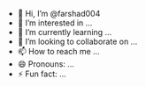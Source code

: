 - 👋 Hi, I’m @farshad004
- 👀 I’m interested in ...
- 🌱 I’m currently learning ...
- 💞️ I’m looking to collaborate on ... 
- 📫 How to reach me ... 
- 😄 Pronouns: ...
- ⚡ Fun fact: ...

<!---
farshad004/farshad004 is a ✨ special ✨ repository because its `README.md` (this file) appears on your GitHub profile. 
You can click the Preview link to take a look at your changes.
--->
